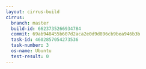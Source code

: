 ```yaml
---
layout: cirrus-build
cirrus:
  branch: master
  build-id: 6623735266934784
  commit: 69ab948455b607d2aca2e0d9d896cb9bea946b3b
  task-id: 4602857054273536
  task-number: 3
  os-name: Ubuntu
  test-result: 0
---
```

